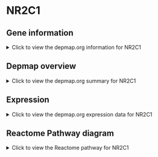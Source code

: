 <h1>NR2C1</h1>

<h2>Gene information</h2>
<details>
  <summary>Click to view the depmap.org information for NR2C1</summary>
  <p><a href="https://depmap.org/portal/gene/NR2C1?tab=about" target="_BLANK">Open page in a new tab...</a></p>
  <iframe src="https://depmap.org/portal/gene/NR2C1?tab=about" style="border:none;width:100%;height:800px"></iframe>
</details>

<h2>Depmap overview</h2>
<details>
  <summary>Click to view the depmap.org summary for NR2C1</summary>
  <p><a href="https://depmap.org/portal/gene/NR2C1?tab=overview" target="_BLANK">Open page in a new tab...</a></p>
  <iframe src="https://depmap.org/portal/gene/NR2C1?tab=overview" style="border:none;width:100%;height:800px"></iframe>
</details>

<h2>Expression</h2>
<details>
  <summary>Click to view the depmap.org expression data for NR2C1</summary>
  <p><a href="https://depmap.org/portal/gene/NR2C1?tab=characterization" target="_BLANK">Open page in a new tab...</a></p>
  <iframe src="https://depmap.org/portal/gene/NR2C1?tab=characterization" style="border:none;width:100%;height:800px"></iframe>
</details>



<h2>Reactome Pathway diagram</h2>
<details>
  <summary>Click to view the Reactome pathway for NR2C1</summary>
  <p><a href="https://reactome.org/PathwayBrowser/#/R-HSA-383280" target="_BLANK">Open page in a new tab...</a></p>
  <p>Nuclear Receptor transcription pathway</p>
<iframe src="https://reactome.org/PathwayBrowser/#/R-HSA-383280" style="border:none;width:100%;height:800px"></iframe>
</details>



